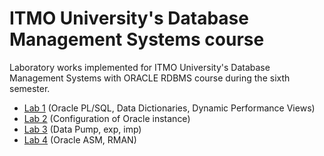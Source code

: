 # ITMO University's Database Management Systems course

Laboratory works implemented for ITMO University's Database Management Systems with ORACLE RDBMS course during the sixth semester.

- [Lab 1](lab1/) (Oracle PL/SQL, Data Dictionaries, Dynamic Performance Views)
- [Lab 2](lab2/) (Configuration of Oracle instance)
- [Lab 3](lab3/) (Data Pump, exp, imp)
- [Lab 4](lab4/) (Oracle ASM, RMAN)